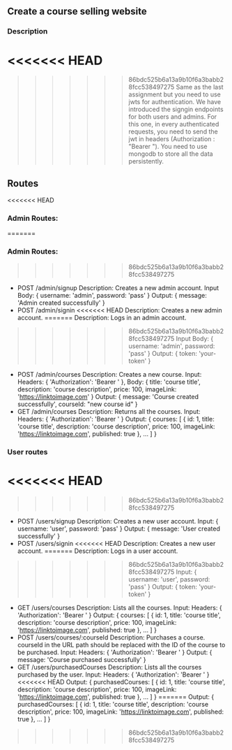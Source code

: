 ## Create a course selling website

### Description
<<<<<<< HEAD
=======

>>>>>>> 86bdc525b6a13a9b10f6a3babb28fcc538497275
Same as the last assignment but you need to use jwts for authentication.
We have introduced the signgin endpoints for both users and admins.
For this one, in every authenticated requests, you need to send the jwt in headers (Authorization : "Bearer <actual token>").
You need to use mongodb to store all the data persistently.

## Routes
<<<<<<< HEAD
### Admin Routes:
=======

### Admin Routes:

>>>>>>> 86bdc525b6a13a9b10f6a3babb28fcc538497275
- POST /admin/signup
  Description: Creates a new admin account.
  Input Body: { username: 'admin', password: 'pass' }
  Output: { message: 'Admin created successfully' }
- POST /admin/signin
<<<<<<< HEAD
  Description: Creates a new admin account.
=======
  Description: Logs in an admin account.
>>>>>>> 86bdc525b6a13a9b10f6a3babb28fcc538497275
  Input Body: { username: 'admin', password: 'pass' }
  Output: { token: 'your-token' }
- POST /admin/courses
  Description: Creates a new course.
  Input: Headers: { 'Authorization': 'Bearer <your-token>' }, Body: { title: 'course title', description: 'course description', price: 100, imageLink: 'https://linktoimage.com' }
  Output: { message: 'Course created successfully', courseId: "new course id" }
- GET /admin/courses
  Description: Returns all the courses.
  Input: Headers: { 'Authorization': 'Bearer <your-token>' }
  Output: { courses: [ { id: 1, title: 'course title', description: 'course description', price: 100, imageLink: 'https://linktoimage.com', published: true }, ... ] }

### User routes
<<<<<<< HEAD
=======

>>>>>>> 86bdc525b6a13a9b10f6a3babb28fcc538497275
- POST /users/signup
  Description: Creates a new user account.
  Input: { username: 'user', password: 'pass' }
  Output: { message: 'User created successfully' }
- POST /users/signin
<<<<<<< HEAD
  Description: Creates a new user account.
=======
  Description: Logs in a user account.
>>>>>>> 86bdc525b6a13a9b10f6a3babb28fcc538497275
  Input: { username: 'user', password: 'pass' }
  Output: { token: 'your-token' }
- GET /users/courses
  Description: Lists all the courses.
  Input: Headers: { 'Authorization': 'Bearer <your-token>' }
  Output: { courses: [ { id: 1, title: 'course title', description: 'course description', price: 100, imageLink: 'https://linktoimage.com', published: true }, ... ] }
- POST /users/courses/:courseId
  Description: Purchases a course. courseId in the URL path should be replaced with the ID of the course to be purchased.
  Input: Headers: { 'Authorization': 'Bearer <your-token>' }
  Output: { message: 'Course purchased successfully' }
- GET /users/purchasedCourses
  Description: Lists all the courses purchased by the user.
  Input: Headers: { 'Authorization': 'Bearer <your-token>' }
<<<<<<< HEAD
  Output: { purchasedCourses: [ { id: 1, title: 'course title', description: 'course description', price: 100, imageLink: 'https://linktoimage.com', published: true }, ... ] }
=======
  Output: { purchasedCourses: [ { id: 1, title: 'course title', description: 'course description', price: 100, imageLink: 'https://linktoimage.com', published: true }, ... ] }
>>>>>>> 86bdc525b6a13a9b10f6a3babb28fcc538497275
